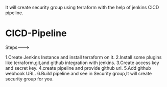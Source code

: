 It will create security group using terraform with the help of jenkins CICD pipeline. 

# CICD-Pipeline

Steps--->








1.Create Jenkins Instance and install terraform on it.
2.Install some plugins like terraform,git,and github integration with jenkins.
3.Create access key and secret key.
4.create pipeline and provide github url.
5.Add github webhook URL.
6.Build pipeline and see in Security group,It will create security group for you.
